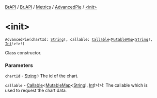 [BrAPI](../../../index.md) / [Br.API](../../index.md) / [Metrics](../index.md) / [AdvancedPie](index.md) / [&lt;init&gt;](./-init-.md)

# &lt;init&gt;

`AdvancedPie(chartId: `[`String`](https://kotlinlang.org/api/latest/jvm/stdlib/kotlin/-string/index.html)`!, callable: `[`Callable`](https://docs.oracle.com/javase/8/docs/api/java/util/concurrent/Callable.html)`<`[`MutableMap`](https://kotlinlang.org/api/latest/jvm/stdlib/kotlin.collections/-mutable-map/index.html)`<`[`String`](https://kotlinlang.org/api/latest/jvm/stdlib/kotlin/-string/index.html)`!, `[`Int`](https://kotlinlang.org/api/latest/jvm/stdlib/kotlin/-int/index.html)`!>!>!)`

Class constructor.

### Parameters

`chartId` - [String](https://kotlinlang.org/api/latest/jvm/stdlib/kotlin/-string/index.html)!: The id of the chart.

`callable` - [Callable](https://docs.oracle.com/javase/8/docs/api/java/util/concurrent/Callable.html)&lt;[MutableMap](https://kotlinlang.org/api/latest/jvm/stdlib/kotlin.collections/-mutable-map/index.html)&lt;[String](https://kotlinlang.org/api/latest/jvm/stdlib/kotlin/-string/index.html)!,&nbsp;[Int](https://kotlinlang.org/api/latest/jvm/stdlib/kotlin/-int/index.html)!&gt;!&gt;!: The callable which is used to request the chart data.